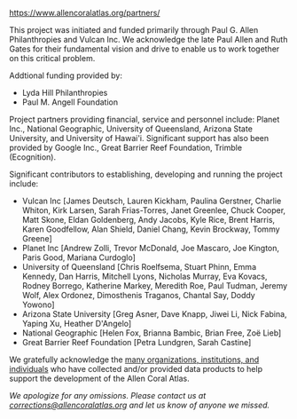 https://www.allencoralatlas.org/partners/

This project was initiated and funded primarily through Paul G. Allen Philanthropies and Vulcan Inc. We acknowledge the late Paul Allen and Ruth Gates for their fundamental vision and drive to enable us to work together on this critical problem. 

Addtional funding provided by:
+ Lyda Hill Philanthropies 
+ Paul M. Angell Foundation
    
Project partners providing financial, service and personnel include: Planet Inc., National Geographic, University of Queensland, Arizona State University, and University of Hawai'i. 
Significant support has also been provided by Google Inc., Great Barrier Reef Foundation, Trimble (Ecognition). 

Significant contributors to establishing, developing and running the project include: 
+ Vulcan Inc [James Deutsch, Lauren Kickham, Paulina Gerstner, Charlie Whiton, Kirk Larsen, Sarah Frias-Torres, Janet Greenlee, Chuck Cooper, Matt Skone, Eldan Goldenberg, Andy Jacobs, Kyle Rice, Brent Harris, Karen Goodfellow, Alan Shield, Daniel Chang, Kevin Brockway, Tommy Greene] 
+ Planet Inc [Andrew Zolli, Trevor McDonald, Joe Mascaro, Joe Kington, Paris Good, Mariana Curdoglo] 
+ University of Queensland [Chris Roelfsema, Stuart Phinn, Emma Kennedy, Dan Harris, Mitchell Lyons, Nicholas Murray, Eva Kovacs, Rodney Borrego, Katherine Markey, Meredith Roe, Paul Tudman, Jeremy Wolf, Alex Ordonez, Dimosthenis Traganos, Chantal Say, Doddy Yowono] 
+ Arizona State University [Greg Asner, Dave Knapp, Jiwei Li, Nick Fabina, Yaping Xu, Heather D'Angelo]
+ National Geographic [Helen Fox, Brianna Bambic, Brian Free, Zoë Lieb]
+ Great Barrier Reef Foundation [Petra Lundgren, Sarah Castine]

We gratefully acknowledge the [many organizations, institutions, and individuals](https://www.allencoralatlas.org/attribution/) who have collected and/or provided data products to help support the development of the Allen Coral Atlas.

_We apologize for any omissions. Please contact us at corrections@allencoralatlas.org and let us know of anyone we missed._

